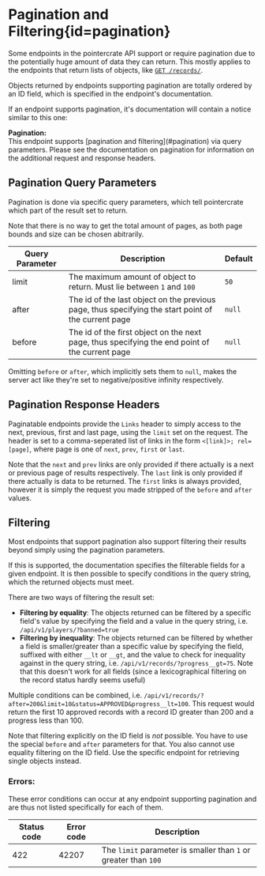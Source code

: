 <div class='panel fade js-scroll-anim' data-anim='fade'>

# Pagination and Filtering{id=pagination}

Some endpoints in the pointercrate API support or require pagination due to the potentially huge amount of data they can return.
This mostly applies to the endpoints that return lists of objects, like [`GET /records/`](/documentation/records/#get-records).

Objects returned by endpoints supporting pagination are totally ordered by an ID field, which is specified in the endpoint's documentation.

If an endpoint supports pagination, it's documentation will contain a notice similar to this one:

<div class='info-green'>
<b>Pagination:</b><br>
This endpoint supports [pagination and filtering](#pagination) via query parameters. Please see the documentation on pagination for information
on the additional request and response headers.
</div>

## Pagination Query Parameters

Pagination is done via specific query parameters, which tell pointercrate which part of the result set to return.

Note that there is no way to get the total amount of pages, as both page bounds and size can be chosen abitrarily.

| Query Parameter | Description                                                                                         | Default                               |
| --------------- | --------------------------------------------------------------------------------------------------- | ------------------------------------- |
| limit           | The maximum amount of object to return. Must lie between `1` and `100`                              | `50`                                    |
| after           | The id of the last object on the previous page, thus specifying the start point of the current page | `null` |
| before          | The id of the first object on the next page, thus specifying the end point of the current page      | `null`  |

Omitting `before` or `after`, which implicitly sets them to `null`, makes the server act like they're set to negative/positive infinity respectively.

## Pagination Response Headers

Paginatable endpoints provide the `Links` header to simply access to the next, previous, first and last page, using the `limit` set on the request.
The header is set to a comma-seperated
list of links in the form `<[link]>; rel=[page]`, where page is one of `next`, `prev`, `first` or `last`.

Note that the `next` and `prev` links are only provided if there actually is a next or previous page of results respectively. The `last` link is only provided if there actually is data to be returned. The `first` links is always provided, however it is simply the request you made stripped of the `before` and `after` values.

## Filtering

Most endpoints that support pagination also support filtering their results beyond simply using the pagination parameters.

If this is supported, the documentation specifies the filterable fields for a given endpoint.
It is then possible to specify conditions in the query string, which the returned objects must meet.

There are two ways of filtering the result set:

- **Filtering by equality**: The objects returned can be filtered by a specific field's value by specifying the field and a value in the query string, i.e. `/api/v1/players/?banned=true`
- **Filtering by inequality**: The objects returned can be filtered by whether a field is smaller/greater than a specific value by specifying the field,
  suffixed with either `__lt` or `__gt`, and the value to check for inequality against in the query string, i.e. `/api/v1/records/?progress__gt=75`. Note that this doesn't work for all fields (since a lexicographical filtering on the record status hardly seems useful)

Multiple conditions can be combined, i.e. `/api/v1/records/?after=200&limit=10&status=APPROVED&progress__lt=100`. This request would return the first 10 approved records with a record ID greater than 200 and a progress less than 100.

Note that filtering explicitly on the ID field is *not* possible. You have to use the special `before` and `after` parameters for that. You also cannot use equality filtering on the ID field. Use the specific endpoint for retrieving single objects instead.

### Errors:

These error conditions can occur at any endpoint supporting pagination and are thus not listed specifically for each of them.

| Status code | Error code | Description                                                     |
| ----------- | ---------- | --------------------------------------------------------------- |
| 422         | 42207      | The `limit` parameter is smaller than `1` or greater than `100` |

</div>
